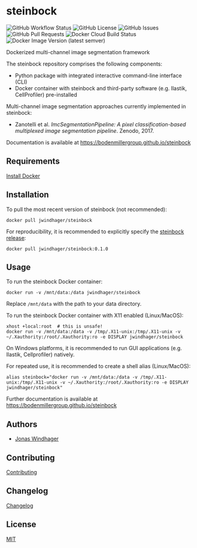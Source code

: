 # steinbock

![GitHub Workflow Status](https://img.shields.io/github/workflow/status/BodenmillerGroup/steinbock/docs?label=docs)
![GitHub License](https://img.shields.io/github/license/BodenmillerGroup/steinbock)
![GitHub Issues](https://img.shields.io/github/issues/BodenmillerGroup/steinbock)
![GitHub Pull Requests](https://img.shields.io/github/issues-pr/BodenmillerGroup/steinbock?label=pull%20requests)
![Docker Cloud Build Status](https://img.shields.io/docker/cloud/build/jwindhager/steinbock)
![Docker Image Version (latest semver)](https://img.shields.io/docker/v/jwindhager/steinbock?label=docker%20version&sort=semver)

Dockerized multi-channel image segmentation framework

The steinbock repository comprises the following components:
- Python package with integrated interactive command-line interface (CLI)
- Docker container with steinbock and third-party software (e.g. Ilastik, CellProfiler) pre-installed

Multi-channel image segmentation approaches currently implemented in steinbock:
- Zanotelli et al. _ImcSegmentationPipeline: A pixel classification-based multiplexed image segmentation pipeline_. Zenodo, 2017.

Documentation is available at https://bodenmillergroup.github.io/steinbock


## Requirements

[Install Docker](https://docs.docker.com/get-docker/)


## Installation

To pull the most recent version of steinbock (not recommended):

    docker pull jwindhager/steinbock

For reproducibility, it is recommended to explicitly specify the [steinbock release](https://github.com/BodenmillerGroup/steinbock/releases):

    docker pull jwindhager/steinbock:0.1.0


## Usage

To run the steinbock Docker container:

    docker run -v /mnt/data:/data jwindhager/steinbock

Replace `/mnt/data` with the path to your data directory.

To run the steinbock Docker container with X11 enabled (Linux/MacOS):

    xhost +local:root  # this is unsafe!
    docker run -v /mnt/data:/data -v /tmp/.X11-unix:/tmp/.X11-unix -v ~/.Xauthority:/root/.Xauthority:ro -e DISPLAY jwindhager/steinbock

On Windows platforms, it is recommended to run GUI applications (e.g. Ilastik, Cellprofiler) natively.

For repeated use, it is recommended to create a shell alias (Linux/MacOS):

    alias steinbock="docker run -v /mnt/data:/data -v /tmp/.X11-unix:/tmp/.X11-unix -v ~/.Xauthority:/root/.Xauthority:ro -e DISPLAY jwindhager/steinbock"

Further documentation is available at https://bodenmillergroup.github.io/steinbock


## Authors

- [Jonas Windhager](mailto:jonas.windhager@uzh.ch)


## Contributing

[Contributing](https://github.com/BodenmillerGroup/steinbock/blob/main/CONTRIBUTING.md)


## Changelog

[Changelog](https://github.com/BodenmillerGroup/steinbock/blob/main/CHANGELOG.md)


## License

[MIT](https://github.com/BodenmillerGroup/steinbock/blob/main/LICENSE.md)
